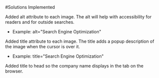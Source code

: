 #Solutions Implemented

Added alt attribute to each image. The alt will help with accessibility for readers and for outside searches.

* Example: alt="Search Engine Optimization"

Added title attribute to each image. The title adds a popup description of the image when the cursor is over it.

* Example: title="Search Engine Optimization"

Added title to head so the company name displays in the tab on the browser.




